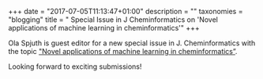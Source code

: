 +++
date = "2017-07-05T11:13:47+01:00"
description = ""
taxonomies = "blogging"
title = "
Special Issue in J Cheminformatics on 'Novel applications of machine learning in cheminformatics'"
+++

Ola Spjuth is guest editor for a new special issue in J. Cheminformatics with the topic ["Novel applications of machine learning in cheminformatics”](https://jcheminf.springeropen.com/upcoming-special-issues).

Looking forward to exciting submissions!
﻿


